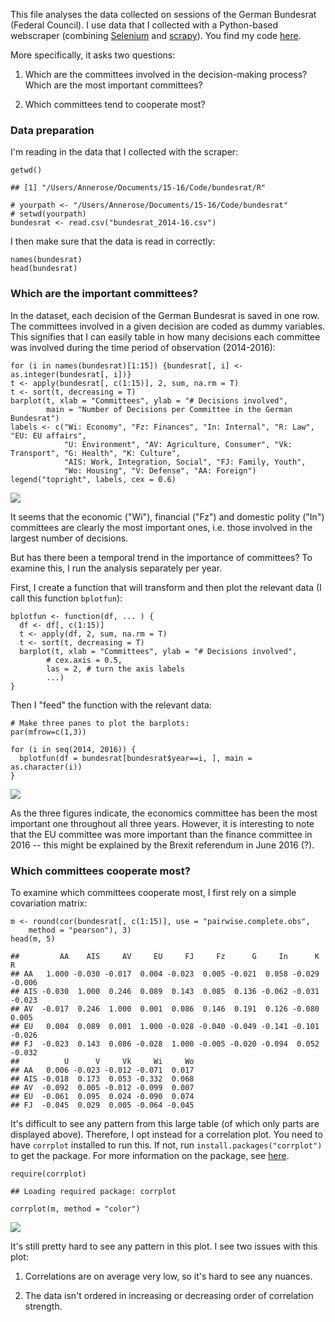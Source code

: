 <!-- see 
http://stackoverflow.com/questions/31914161/how-to-convert-rmd-into-md-in-r-studio
for how to render .Rmd to .md (to push to github). -->
This file analyses the data collected on sessions of the German
Bundesrat (Federal Council). I use data that I collected with a
Python-based webscraper (combining
[Selenium](http://selenium-python.readthedocs.io) and
[scrapy](https://scrapy.org)). You find my code
[here](https://github.com/annerosenisser/bundesrat/tree/master/bundesrat).

More specifically, it asks two questions:

1.  Which are the committees involved in the decision-making process?
    Which are the most important committees?

2.  Which committees tend to cooperate most?

### Data preparation

I'm reading in the data that I collected with the scraper:

    getwd()

    ## [1] "/Users/Annerose/Documents/15-16/Code/bundesrat/R"

    # yourpath <- "/Users/Annerose/Documents/15-16/Code/bundesrat"
    # setwd(yourpath)
    bundesrat <- read.csv("bundesrat_2014-16.csv")

I then make sure that the data is read in correctly:

    names(bundesrat)
    head(bundesrat)

### Which are the important committees?

In the dataset, each decision of the German Bundesrat is saved in one
row. The committees involved in a given decision are coded as dummy
variables. This signifies that I can easily table in how many decisions
each committee was involved during the time period of observation
(2014-2016):

    for (i in names(bundesrat)[1:15]) {bundesrat[, i] <- as.integer(bundesrat[, i])}
    t <- apply(bundesrat[, c(1:15)], 2, sum, na.rm = T)
    t <- sort(t, decreasing = T)
    barplot(t, xlab = "Committees", ylab = "# Decisions involved", 
            main = "Number of Decisions per Committee in the German Bundesrat")
    labels <- c("Wi: Economy", "Fz: Finances", "In: Internal", "R: Law", "EU: EU affairs", 
                "U: Environment", "AV: Agriculture, Consumer", "Vk: Transport", "G: Health", "K: Culture",
                "AIS: Work, Integration, Social", "FJ: Family, Youth",
                "Wo: Housing", "V: Defense", "AA: Foreign")
    legend("topright", labels, cex = 0.6)

![](cooperation_files/figure-markdown_strict/unnamed-chunk-3-1.png)

It seems that the economic ("Wi"), financial ("Fz") and domestic polity
("In") committees are clearly the most important ones, i.e. those
involved in the largest number of decisions.

But has there been a temporal trend in the importance of committees? To
examine this, I run the analysis separately per year.

First, I create a function that will transform and then plot the
relevant data (I call this function `bplotfun`):

    bplotfun <- function(df, ... ) {
      df <- df[, c(1:15)]
      t <- apply(df, 2, sum, na.rm = T)
      t <- sort(t, decreasing = T)
      barplot(t, xlab = "Committees", ylab = "# Decisions involved", 
            # cex.axis = 0.5, 
            las = 2, # turn the axis labels
            ...)
    }

Then I "feed" the function with the relevant data:

    # Make three panes to plot the barplots: 
    par(mfrow=c(1,3))

    for (i in seq(2014, 2016)) {
      bplotfun(df = bundesrat[bundesrat$year==i, ], main = as.character(i))
    }

![](cooperation_files/figure-markdown_strict/unnamed-chunk-5-1.png)

As the three figures indicate, the economics committee has been the most
important one throughout all three years. However, it is interesting to
note that the EU committee was more important than the finance committee
in 2016 -- this might be explained by the Brexit referendum in June 2016
(?).

### Which committees cooperate most?

To examine which committees cooperate most, I first rely on a simple
covariation matrix:

    m <- round(cor(bundesrat[, c(1:15)], use = "pairwise.complete.obs", 
        method = "pearson"), 3)
    head(m, 5)

    ##         AA    AIS     AV     EU     FJ     Fz      G     In      K      R
    ## AA   1.000 -0.030 -0.017  0.004 -0.023  0.005 -0.021  0.058 -0.029 -0.006
    ## AIS -0.030  1.000  0.246  0.089  0.143  0.085  0.136 -0.062 -0.031 -0.023
    ## AV  -0.017  0.246  1.000  0.001  0.086  0.146  0.191  0.126 -0.080  0.005
    ## EU   0.004  0.089  0.001  1.000 -0.028 -0.040 -0.049 -0.141 -0.101 -0.026
    ## FJ  -0.023  0.143  0.086 -0.028  1.000 -0.005 -0.020 -0.094  0.052 -0.032
    ##          U      V     Vk     Wi     Wo
    ## AA   0.006 -0.023 -0.012 -0.071  0.017
    ## AIS -0.018  0.173  0.053 -0.332  0.068
    ## AV  -0.092  0.005 -0.012 -0.099  0.007
    ## EU  -0.061  0.095  0.024 -0.090  0.074
    ## FJ  -0.045  0.029  0.005 -0.064 -0.045

It's difficult to see any pattern from this large table (of which only
parts are displayed above). Therefore, I opt instead for a correlation
plot. You need to have `corrplot` installed to run this. If not, run
`install.packages("corrplot")` to get the package. For more information
on the package, see
[here](http://www.sthda.com/english/wiki/visualize-correlation-matrix-using-correlogram).

    require(corrplot)

    ## Loading required package: corrplot

    corrplot(m, method = "color")

![](cooperation_files/figure-markdown_strict/unnamed-chunk-7-1.png)

It's still pretty hard to see any pattern in this plot. I see two issues
with this plot:

1.  Correlations are on average very low, so it's hard to see any
    nuances.

2.  The data isn't ordered in increasing or decreasing order of
    correlation strength.
